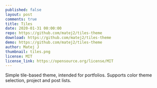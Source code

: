 ```yaml
---
published: false
layout: post
comments: true
title: Tiles
date: 2020-01-31 00:00:00
repo: https://github.com/matej2/tiles-theme
download: https://github.com/matej2/tiles-theme
demo: https://github.com/matej2/tiles-theme
author: Matej J
thumbnail: tiles.png
license: MIT
license_link: https://opensource.org/license/MIT
---
```


Simple tile-based theme, intended for portfolios. Supports color theme selection, project and post lists.
